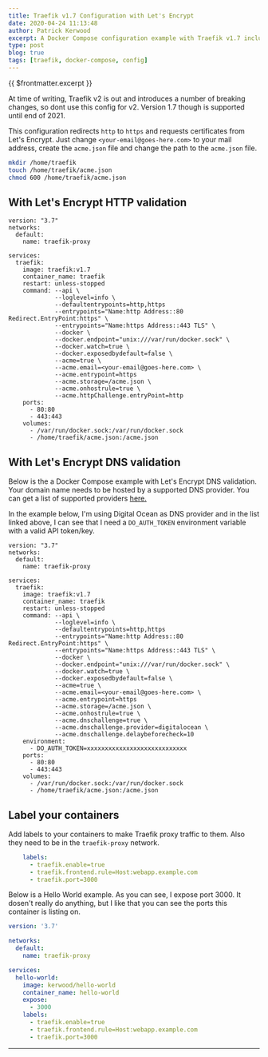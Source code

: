 ```yaml
---
title: Traefik v1.7 Configuration with Let's Encrypt
date: 2020-04-24 11:13:48
author: Patrick Kerwood
excerpt: A Docker Compose configuration example with Traefik v1.7 including Let's Encrypt HTTP/DNS validation.
type: post
blog: true
tags: [traefik, docker-compose, config]
---
```

{{ $frontmatter.excerpt }}

At time of writing, Traefik v2 is out and introduces a number of breaking changes, so dont use this config for v2. Version 1.7 though is supported until end of 2021.


This configuration redirects `http` to `https` and requests certificates from Let's Encrypt. Just change `<your-email@goes-here.com>` to your mail address, create the `acme.json` file and change the path to the `acme.json` file.

```sh
mkdir /home/traefik
touch /home/traefik/acme.json
chmod 600 /home/traefik/acme.json
```

## With Let's Encrypt HTTP validation
```yaml{21,31}
version: "3.7"
networks:
  default:
    name: traefik-proxy

services:
  traefik:
    image: traefik:v1.7
    container_name: traefik
    restart: unless-stopped
    command: --api \
             --loglevel=info \
             --defaultentrypoints=http,https
             --entrypoints="Name:http Address::80 Redirect.EntryPoint:https" \
             --entrypoints="Name:https Address::443 TLS" \
             --docker \
             --docker.endpoint="unix:///var/run/docker.sock" \
             --docker.watch=true \
             --docker.exposedbydefault=false \
             --acme=true \
             --acme.email=<your-email@goes-here.com> \
             --acme.entrypoint=https
             --acme.storage=/acme.json \
             --acme.onhostrule=true \
             --acme.httpChallenge.entryPoint=http
    ports:
      - 80:80
      - 443:443
    volumes:
      - /var/run/docker.sock:/var/run/docker.sock
      - /home/traefik/acme.json:/acme.json
```

## With Let's Encrypt DNS validation
Below is the a Docker Compose example with Let's Encrypt DNS validation. Your domain name needs to be hosted by a supported DNS provider. You can get a list of supported providers [here.](https://docs.traefik.io/v1.7/configuration/acme/#provider)

In the example below, I'm using Digital Ocean as DNS provider and in the list linked above, I can see that I need a `DO_AUTH_TOKEN` environment variable with a valid API token/key.
```yaml{21,26,29}
version: "3.7"
networks:
  default:
    name: traefik-proxy

services:
  traefik:
    image: traefik:v1.7
    container_name: traefik
    restart: unless-stopped
    command: --api \
             --loglevel=info \
             --defaultentrypoints=http,https
             --entrypoints="Name:http Address::80 Redirect.EntryPoint:https" \
             --entrypoints="Name:https Address::443 TLS" \
             --docker \
             --docker.endpoint="unix:///var/run/docker.sock" \
             --docker.watch=true \
             --docker.exposedbydefault=false \
             --acme=true \
             --acme.email=<your-email@goes-here.com> \
             --acme.entrypoint=https
             --acme.storage=/acme.json \
             --acme.onhostrule=true \
             --acme.dnschallenge=true \
             --acme.dnschallenge.provider=digitalocean \
             --acme.dnschallenge.delaybeforecheck=10
    environment:
      - DO_AUTH_TOKEN=xxxxxxxxxxxxxxxxxxxxxxxxxxxx
    ports:
      - 80:80
      - 443:443
    volumes:
      - /var/run/docker.sock:/var/run/docker.sock
      - /home/traefik/acme.json:/acme.json
```

## Label your containers
Add labels to your containers to make Traefik proxy traffic to them. Also they need to be in the `traefik-proxy` network.

```yaml
    labels:
      - traefik.enable=true
      - traefik.frontend.rule=Host:webapp.example.com
      - traefik.port=3000
```

Below is a Hello World example. As you can see, I expose port 3000. It dosen't really do anything, but I like that you can see the ports this container is listing on.
```yaml
version: '3.7'

networks:
  default:
    name: traefik-proxy

services:
  hello-world:
    image: kerwood/hello-world
    container_name: hello-world
    expose:
      - 3000
    labels:
      - traefik.enable=true
      - traefik.frontend.rule=Host:webapp.example.com
      - traefik.port=3000
```
---